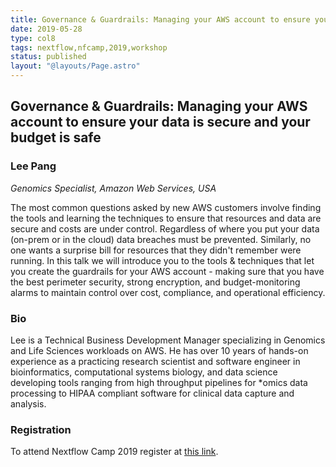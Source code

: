 ```yaml
---
title: Governance & Guardrails: Managing your AWS account to ensure your data is secure and your budget is safe
date: 2019-05-28
type: col8
tags: nextflow,nfcamp,2019,workshop
status: published
layout: "@layouts/Page.astro"
---
```


## Governance & Guardrails: Managing your AWS account to ensure your data is secure and your budget is safe

### Lee Pang
*Genomics Specialist, Amazon Web Services, USA*

The most common questions asked by new AWS customers involve finding the tools and learning the techniques to ensure that resources and data are secure and costs are under control. Regardless of where you put your data (on-prem or in the cloud) data breaches must be prevented. Similarly, no one wants a surprise bill for resources that they didn't remember were running. In this talk we will introduce you to the tools & techniques that let you create the guardrails for your AWS account - making sure that you have the best perimeter security, strong encryption, and budget-monitoring alarms to maintain control over cost, compliance, and operational efficiency.

### Bio

Lee is a Technical Business Development Manager specializing in Genomics and Life Sciences workloads on AWS. He has over 10 years of hands-on experience as a practicing research scientist and software engineer in bioinformatics, computational systems biology, and data science developing tools ranging from high throughput pipelines for *omics data processing to HIPAA compliant software for clinical data capture and analysis.

### Registration

To attend Nextflow Camp 2019 register at [this link](https://www.crg.eu/en/event/coursescrg-nextflow-2019).
